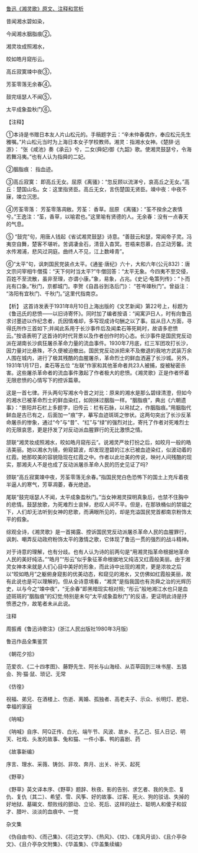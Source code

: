 [鲁迅《湘灵歌》原文、注释和赏析](https://www.vrrw.net/wx/9312.html)

昔闻湘水碧如染，

今闻湘水胭脂痕②。

湘灵妆成照湘水，

皎如皓月窥彤云。

高丘寂寞竦中夜③，

芳荃零落无余春④。

鼓完瑶瑟人不闻⑤，

太平成象盈秋门⑥。

【注释】

①本诗是书赠日本友人片山松元的。手稿题字云：“辛未仲春偶作，奉应松元先生雅嘱。”片山松元当时为上海日本女子学校教师。湘灵：指湘水女神。《楚辞·远游》： “张《咸池》奏《承云》兮，二女(舜妃)御《九韶》歌。使湘灵鼓瑟兮，令海若舞冯夷。”也有人认为指舜的二妃。

②胭脂痕： 指血迹。

③高丘寂寞： 即高丘无女。屈原《离骚》：“忽反顾以流涕兮，哀高丘之无女。”高丘：楚国山名。女：这里指贤臣。高丘无女，言伤楚国无贤臣。竦中夜：中夜不寐，竦立沉思。

④芳荃零落： 芳荃零落凋敝。芳荃： 香草。屈原 《离骚》：“荃不揆余之衷情兮。”王逸注：“荃，香草，以喻君也。”这里喻有贤德的人。无余春：没有一点春天的气息。

⑤ “鼓完”句，用唐人钱起《省试湘灵鼓瑟》诗意。“善鼓云和瑟，常闻帝子灵。冯夷空自舞，楚客不堪听。苦调凄金石，清音入杳冥。苍梧来怨慕，白芷动芳馨。流水传湘浦，悲风过洞庭。曲终人不见，江上数峰青”。

⑥“太平”句，讽刺国民党装点太平。《通鉴·唐纪》六十，大和六年(公元832)：唐文宗问宰相牛僧孺：“天下何时当太平?”牛僧回答：“太平无象。今四夷不至交侵，百姓不至流散，虽非至理，亦谓小康。”象，易象，占兆。《史记·龟策列传》：“卜而兆有口象。”秋门，京都城门。李贺《自昌谷到洛后门》： “苍岑竦秋门”。曾益注： “洛阳有宜秋门、千秋门。”这里代指南京。



【析】 这首诗发表于1931年8月10日上海出版的《文艺新闻》第22号上，标题为《鲁迅氏的悲愤——以旧诗寄怀》。同时加了编者按语：“闻寓沪日人，时有向鲁迅求讨墨迹以作纪念者，氏因情难却，多写现成诗句酬之以了事。兹从日人方面，寻得氏所作三首如下;并闻此系用于长沙事件后及闻柔石等死耗时，故语多悲愤云。”按语表明了这首诗的时代背景以及作者创作时的心态。长沙事件是国民党反动派在湖南长沙疯狂屠杀革命力量的流血事件。1930年7月底，红三军团攻打长沙，因力量对比悬殊，不久便被迫撤出。国民党反动派把来不及撤退的我地方武装万余人围在城内，进行了极其残酷的血腥屠杀，革命烈士的鲜血洒遍了长沙城。另外，1931年1月17日，柔石等五位 “左联”作家和其他革命者共23人被捕，旋被秘密杀害。这些屠杀革命者的流血事件激起了作者极大的悲愤。《湘灵歌》正是作者怀着无限悲愤的心情写下的控诉篇章。

这是一首七律。开头两句写湘水今昔之对比：原来的湘水是那么碧绿清澄，但如今的湘水已被革命烈士的鲜血染红，如刚抹过胭脂一样。“胭脂痕”，典出《六朝遗事》：“景阳井石栏上多题字，旧传云：栏有石脉，以帛拭之，作胭脂痕。”用胭脂代鲜血是古已有之，后面加一“痕”字，摹写血迹斑斑之惨状。这两句突出了长沙反革命屠杀的惨象，通过“今”与“昔”、“红”与“绿”的强烈对比，寄托了作者对死难烈士的无限哀思，更是抒发了对反动派血腥罪行的无比激愤之情。

颔联“湘灵妆成照湘水，皎如皓月窥彤云”。说湘灵严妆打扮之后，如皎月一般的皓洁美丽。她以湘水为镜，俯窥碧波，却发现澄碧的江水已被血迹染红，似波动着的红霞。她那皎美的容貌隐现在红霞之中。作者以此壮美的传说，映衬人间残酷的现实，那湘夫人不是也成了反动派屠杀革命人民的历史见证了吗?

颈联“高丘寂寞竦中夜，芳荃零落无余春。”指国民党白色恐怖下的国土上充斥着夜半逼人的寒气，芳草凋萎，春光绝迹。

尾联“鼓完瑶瑟人不闻，太平成象盈秋门。”当女神湘灵探明真象后，也禁不住胸中的悲情。鼓瑟放歌，为死难烈士哀悼，悲叹人间不平。但是，在那铁桶似的禁锢之下，人们却无法听到女神的悲歌，而满眼所见的，却是充溢国民党首都南京粉饰太平的假象。

综观全诗，《湘灵歌》是一首揭露、控诉国民党反动派屠杀革命人民的血腥罪行，讽刺、嘲弄反动政府粉饰太平的激情之歌，它体现了鲁迅一贯的强烈的战斗精神。

对于诗意的理解，也有分歧。也有人认为诗的前两句是“用湘灵指革命根据地革命人民的美好纯洁。”“皓月”“彤云”似乎象征革命根据地又纯洁又红霞般美丽。由于湘灵女神本来就是人们心目中美好的形象，而此诗中出现的湘灵，更是浓妆之后以“皎如皓月”之躯俯身窥影的优美动态，和窥见的湘水，又仿佛如红霞般美丽，故有此说也是可以理解的。但从全诗意境看，“湘灵”是指我国也有尧舜之治的光辉历史，以与今之“竦中夜”，“无余春”即黑暗现实相对照; “彤云”般地湘江水也只是血迹斑斑的“胭脂痕”的幻觉;特别是末句“太平成象盈秋门”的反语，更证明此诗是抒愤懑之作，故笔者未从此说。

注释

周振甫《鲁迅诗歌注》(浙江人民出版社1980年3月版)

鲁迅作品全集鉴赏

《朝花夕拾》

范爱农、《二十四孝图》、藤野先生、阿长与山海经、从百草园到三味书屋、五猖会、狗·猫·鼠、琐记、无常

《仿徨》

祝福、弟兄、在酒楼上、伤逝、离婚、孤独者、高老夫子、示众、长明灯、肥皂、幸福的家庭

《呐喊》

《呐喊》自序、阿Q正传、白光、端午节、风波、故乡、孔乙己、狂人日记、明天、社戏、头发的故事、兔和猫、一件小事、鸭的喜剧、药

《故事新编》

序言、理水、采薇、铸剑、非攻、奔月、出关、补天、起死

《野草》

《野草》英文译本序、《野草》题辞、秋夜、影的告别、求乞者、我的失恋、复仇、复仇〔其二〕、希望、雪、风筝、好的故事、过客、死火、狗的驳诘、失掉的好地狱、墓碣文、颓败线的颤动、立论、死后、这样的战士、聪明人和傻子和奴才、腊叶、淡淡的血痕中、一觉

杂文集

《伪自由书》、《而己集》、《花边文学》、《热风》、《坟》、《准风月谈》、《且介亭杂文》、《且介亭杂文附集》、《华盖集》、《华盖集续编》

